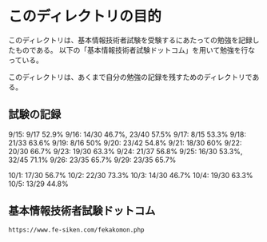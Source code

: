 # このディレクトリの目的

このディレクトリは、基本情報技術者試験を受験するにあたっての勉強を記録したものである。
以下の「基本情報技術者試験ドットコム」を用いて勉強を行なっている。

このディレクトリは、あくまで自分の勉強の記録を残すためのディレクトリである。

## 試験の記録

9/15: 9/17 52.9%
9/16: 14/30 46.7%, 23/40 57.5%
9/17: 8/15 53.3%
9/18: 21/33 63.6%
9/19: 8/16 50%
9/20: 23/42 54.8%
9/21: 18/30 60%
9/22: 20/30 66.7%
9/23: 19/30 63.3%
9/24: 21/37 56.8%
9/25: 16/30 53.3%, 32/45 71.1%
9/26: 23/35 65.7%
9/29: 23/35 65.7%

10/1: 17/30 56.7%
10/2: 22/30 73.3%
10/3: 14/30 46.7%
10/4: 19/30 63.3%
10/5: 13/29 44.8%

## 基本情報技術者試験ドットコム

`https://www.fe-siken.com/fekakomon.php`
